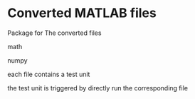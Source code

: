 # Converted MATLAB files

Package for The converted files
  
  math
  
  numpy
  
  
  
  
each file contains a test unit

the test unit is triggered by directly run the corresponding file
